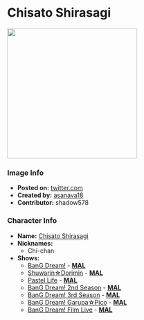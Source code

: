# Chisato Shirasagi

<img src="https://raw.githubusercontent.com/shadow578/Project-Padoru/master/Padoru/bang-dream/bang-dream-chisato-shirasagi.png" height="300">

### Image Info
* **Posted on:**     [twitter.com](https://twitter.com/asanava18/status/1075978864277512194)
* **Created by:**    [asanava18](https://github.com/shadow578/Project-Padoru/blob/master/table-of-contents/creators/asanava18.md)
* **Contributor:**   shadow578

### Character Info
* **Name:**   [Chisato Shirasagi](https://myanimelist.net/character/157531)
* **Nicknames:**
  * Chi-chan
* **Shows:**
  * [BanG Dream!](https://github.com/shadow578/Project-Padoru/blob/master/table-of-contents/shows/BanGDream.md) - [__MAL__](https://myanimelist.net/anime/33573/BanG_Dream)
  * [Shuwarin☆Dorimin](https://github.com/shadow578/Project-Padoru/blob/master/table-of-contents/shows/ShuwarinDorimin.md) - [__MAL__](https://myanimelist.net/anime/36919/Shuwarin☆Dorimin)
  * [Pastel Life](https://github.com/shadow578/Project-Padoru/blob/master/table-of-contents/shows/PastelLife.md) - [__MAL__](https://myanimelist.net/anime/37778/Pastel_Life)
  * [BanG Dream! 2nd Season](https://github.com/shadow578/Project-Padoru/blob/master/table-of-contents/shows/BanGDream2ndSeason.md) - [__MAL__](https://myanimelist.net/anime/37869/BanG_Dream_2nd_Season)
  * [BanG Dream! 3rd Season](https://github.com/shadow578/Project-Padoru/blob/master/table-of-contents/shows/BanGDream3rdSeason.md) - [__MAL__](https://myanimelist.net/anime/37870/BanG_Dream_3rd_Season)
  * [BanG Dream! Garupa☆Pico](https://github.com/shadow578/Project-Padoru/blob/master/table-of-contents/shows/BanGDreamGarupaPico.md) - [__MAL__](https://myanimelist.net/anime/37873/BanG_Dream_Garupa☆Pico)
  * [BanG Dream! Film Live](https://github.com/shadow578/Project-Padoru/blob/master/table-of-contents/shows/BanGDreamFilmLive.md) - [__MAL__](https://myanimelist.net/anime/39619/BanG_Dream_Film_Live)


